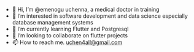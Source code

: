 - 👋 Hi, I’m @emenogu uchenna, a medical doctor in training
- 👀 I’m interested in software development and data science especially database management systems
- 🌱 I’m currently learning Flutter and Postgresql
- 💞️ I’m looking to collaborate on flutter projects
- 📫 How to reach me. uchen4all@gmail.com

<!---
emenogu/emenogu is a ✨ special ✨ repository because its `README.md` (this file) appears on your GitHub profile.
You can click the Preview link to take a look at your changes.
--->
